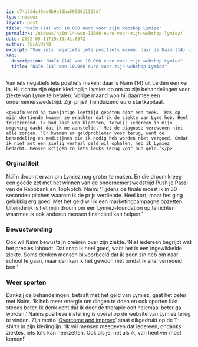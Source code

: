 ```yaml
---
id: c74d3ddc40ee4b9b85ba5953611135df
type: nieuws
layout: post
title: "Naïm (14) won 10.000 euro voor zijn webshop Lymiez"
permalink: /nieuws/naïm-14-won-10000-euro-voor-zijn-webshop-lymiez/
date: 2022-05-11T19:16:41.067Z
author: 7biA1WiYB
excerpt: "Van iets negatiefs iets positiefs maken: daar is Naïm (14) uit Leiden een kei in. Hij richtte zijn eigen kledinglijn Lymiez op om zo zijn behandelingen voor ziekte van Lyme te betalen. Vorige maand won hij daarmee een ondernemerswedstrijd. Zijn prijs? Tienduizend euro startkapitaal.  "
seo:
  description: "Naïm (14) won 10.000 euro voor zijn webshop Lymiez"
  title: "Naïm (14) won 10.000 euro voor zijn webshop Lymiez"
---
```

Van iets negatiefs iets positiefs maken: daar is Naïm (14) uit Leiden een kei in. Hij richtte zijn eigen kledinglijn Lymiez op om zo zijn behandelingen voor ziekte van Lyme te betalen. Vorige maand won hij daarmee een ondernemerswedstrijd. Zijn prijs? Tienduizend euro startkapitaal.  

    <p>Naïm werd op tweejarige leeftijd gebeten door een teek. ‘Pas op mijn dertiende kwamen ze erachter dat ik de ziekte van Lyme heb. Heel frustrerend. Ik had last van klachten, terwijl iedereen in mijn omgeving dacht dat ik me aanstelde.’ Met de diagnose verdwenen niet alle zorgen. ’Er kwamen er geldproblemen voor terug, want de behandeling en medicijnen die ik nodig heb worden niet vergoed. Omdat ik niet met een zielig verhaal geld wil ophalen, heb ik Lymiez bedacht. Mensen krijgen zo iets leuks terug voor hun geld.’</p>
<h3>Orginaliteit</h3>
<p>Naïm droomt ervan om Lymiez nog groter te maken. En die droom kreeg een goede zet met het winnen van de ondernemerswedstrijd Push je Passi van de Rabobank en TopNotch. Naïm: ‘Tijdens de finale moest ik in 30 seconden pitchen waarom ik de prijs verdiende. Héél kort, maar het ging gelukkig erg goed. Met het geld wil ik een marketingcampagne opzetten. Uiteindelijk is het mijn droom om een Lymiez-foundation op te richten waarmee ik ook anderen mensen financieel kan helpen.’</p>
<h3>Bewustwording</h3>
<p>Ook wil Naïm bewustzijn creëren over zijn ziekte. ‘Niet iedereen begrijpt wat het precies inhoudt. Dat snap ik heel goed, want het is een ingewikkelde ziekte. Soms denken mensen bijvoorbeeld dat ik geen zin heb om naar school te gaan, maar dan kan ik het gewoon niet omdat ik snel vermoeid ben.’</p>
<h3>Weer sporten</h3>
<p>Dankzij de behandelingen, betaalt met het geld van Lymiez, gaat het beter met Naïm. ‘Ik heb meer energie om dingen te doen en ook sporten lukt steeds beter. Ik denk echt dat ik door de therapie ooit helemaal beter ga worden.’ Naïms positieve instelling is overal op de website van Lymiez terug te vinden. Zijn motto ‘<a href="https://www.instagram.com/lymiez/" target="_blank">Overcome and improve</a>’ staat dikgedrukt op de T-shirts in zijn kledinglijn. ‘Ik wil mensen meegeven dat iedereen, ondanks ziektes, iets tofs kan neerzetten. Ook als je, net als ik, van heel ver moet komen!’</p>  
